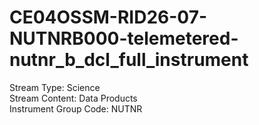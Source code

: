 # CE04OSSM-RID26-07-NUTNRB000-telemetered-nutnr_b_dcl_full_instrument

Stream Type: Science<br>
Stream Content: Data Products<br>
Instrument Group Code: NUTNR<br>
